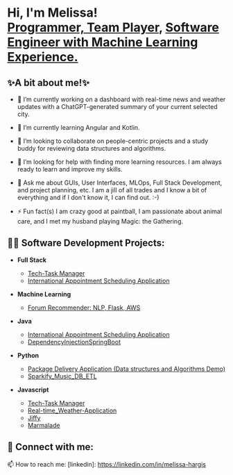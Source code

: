 <h1>Hi, I'm Melissa! <br/><a href="https://github.com/Tamiyo22">Programmer, Team Player</a>, <a href="https://www.linkedin.com/in/melissa-hargis/">Software Engineer with Machine Learning Experience.</a>

<h2>✨A bit about me!✨</h2>

- 🔭 I’m currently working on a dashboard with real-time news and weather updates with a ChatGPT-generated summary of your current selected city.
  
- 🌱 I’m currently learning Angular and Kotlin.
  
- 👯 I’m looking to collaborate on people-centric projects and a study buddy for reviewing data structures and algorithms.
  
- 🤔 I’m looking for help with finding more learning resources. I am always ready to learn and improve my skills.
  
- 💬 Ask me about GUIs, User Interfaces, MLOps, Full Stack Development, and project planning, etc. I am a jill of all trades and I know a bit of everything and if I don't know it, I can find out. :-)
  
- ⚡ Fun fact(s) I am crazy good at paintball, I am passionate about animal care, and I met my husband playing Magic: the Gathering.
 


<h2>👨‍💻 Software Development Projects:</h2>

- <b>Full Stack </b>
  - [Tech-Task Manager](https://github.com/Tamiyo22/tech-tasks)
  - [International Appointment Scheduling Application](https://github.com/Tamiyo22/AppointmentSchedulingApplication)
  
- <b>Machine Learning</b>
  - [Forum Recommender: NLP, Flask, AWS ](http://3.129.123.13/)
 
- <b>Java</b>

  - [International Appointment Scheduling Application](https://github.com/Tamiyo22/AppointmentSchedulingApplication)
  - [DependencyInjectionSpringBoot](https://github.com/Tamiyo22/DependencyInjectionSpringBoot)
 
- <b>Python</b>
  - [Package Delivery Application (Data structures and Algorithms Demo)](https://github.com/Tamiyo22/Package-Delivery-Algorithm)
  - [Sparkify_Music_DB_ETL](https://github.com/Tamiyo22/Sparkify_Music_DB_ETL)
 
  
- <b>Javascript</b>
  - [Tech-Task Manager](https://github.com/Tamiyo22/tech-tasks)
  - [Real-time_Weather-Application ](https://github.com/Tamiyo22/Real-time_Weather-Application)
  - [Jiffy ](https://github.com/Tamiyo22/jiffy-Project)
  - [Marmalade](https://github.com/Tamiyo22/Marmalade.fm)


<h2> 🤳 Connect with me:</h2>

📫 How to reach me: [linkedin]: https://linkedin.com/in/melissa-hargis

